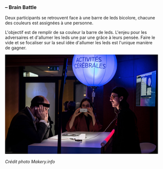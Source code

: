 ### – Brain Battle

Deux participants se retrouvent face à une barre de leds bicolore, chacune des couleurs est assignées à une personne.

L'objectif est de remplir de sa couleur la barre de leds. L'enjeu pour les adversaires et d'allumer les leds une par une grâce à leurs pensée. Faire le vide et se focaliser sur la seul idée d'allumer les leds est l'unique manière de gagner.

![Brain Battle](ReadMe_assets/duel_cerveau.png)

*Crédit photo Makery.info*
